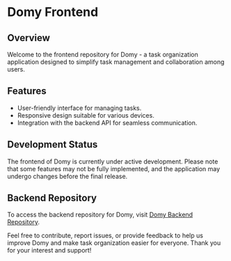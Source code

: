 # Domy Frontend 

## Overview
Welcome to the frontend repository for Domy - a task organization application designed to simplify task management and collaboration among users.

## Features
- User-friendly interface for managing tasks.
- Responsive design suitable for various devices.
- Integration with the backend API for seamless communication.

## Development Status
The frontend of Domy is currently under active development. Please note that some features may not be fully implemented, and the application may undergo changes before the final release.

## Backend Repository
To access the backend repository for Domy, visit [Domy Backend Repository](https://github.com/dominik24356/domy).

Feel free to contribute, report issues, or provide feedback to help us improve Domy and make task organization easier for everyone. Thank you for your interest and support!
